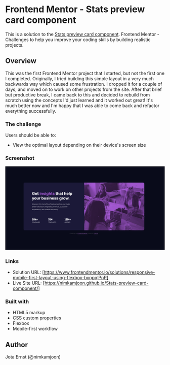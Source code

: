 # Frontend Mentor - Stats preview card component

This is a solution to the [Stats preview card component](https://www.frontendmentor.io/challenges/stats-preview-card-component-8JqbgoU62). Frontend Mentor - Challenges to help you improve your coding skills by building realistic projects. 

## Overview

This was the first Frontend Mentor project that I started, but not the first one I completed. Originally, I tried building this simple layout in a very much backwards way which caused some frustration. I dropped it for a couple of days, and moved on to work on other projects from the site. 
After that brief but productive break, I came back to this and decided to rebuild from scratch using the concepts I'd just learned and it worked out great! It's much better now and I'm happy that I was able to come back and refactor everything successfully. 

### The challenge

Users should be able to:

- View the optimal layout depending on their device's screen size

### Screenshot

![Project Screenshot](screenshot.png)

### Links

- Solution URL: [https://www.frontendmentor.io/solutions/responsive-mobile-first-layout-using-flexbox-bxppqlPnP]
- Live Site URL: [https://nimkamjoon.github.io/Stats-preview-card-component/]

### Built with

- HTML5 markup
- CSS custom properties
- Flexbox
- Mobile-first workflow

## Author

Jota Ernst (@nimkamjoon)